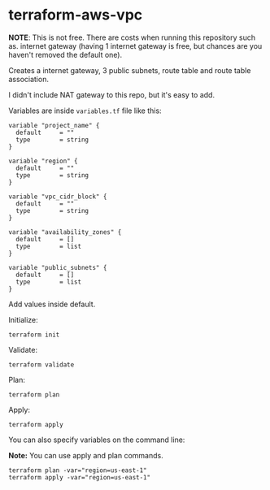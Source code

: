 # terraform-aws-vpc

**NOTE**: This is not free. There are costs when running this repository such as. internet gateway (having 1 internet gateway is free, but chances are you haven't removed the default one).

Creates a internet gateway, 3 public subnets, route table and route table association.

I didn't include NAT gateway to this repo, but it's easy to add.

Variables are inside `variables.tf` file like this:

```
variable "project_name" {
  default     = ""
  type        = string
}

variable "region" {
  default     = ""
  type        = string
}

variable "vpc_cidr_block" {
  default     = ""
  type        = string
}

variable "availability_zones" {
  default     = []
  type        = list
}

variable "public_subnets" {
  default     = []
  type        = list
}
```

Add values inside default.

Initialize:

```
terraform init
```

Validate:

```
terraform validate
```

Plan:

```
terraform plan
```

Apply:

```
terraform apply
```

You can also specify variables on the command line:

**Note:** You can use apply and plan commands.

```
terraform plan -var="region=us-east-1"
terraform apply -var="region=us-east-1"
```
